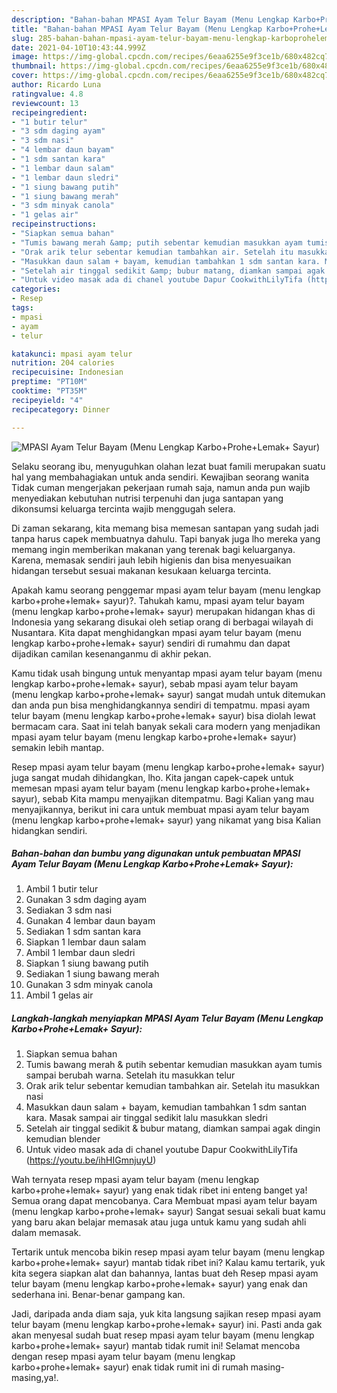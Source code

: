 ```yaml
---
description: "Bahan-bahan MPASI Ayam Telur Bayam (Menu Lengkap Karbo+Prohe+Lemak+ Sayur) yang enak Untuk Jualan"
title: "Bahan-bahan MPASI Ayam Telur Bayam (Menu Lengkap Karbo+Prohe+Lemak+ Sayur) yang enak Untuk Jualan"
slug: 285-bahan-bahan-mpasi-ayam-telur-bayam-menu-lengkap-karboprohelemak-sayur-yang-enak-untuk-jualan
date: 2021-04-10T10:43:44.999Z
image: https://img-global.cpcdn.com/recipes/6eaa6255e9f3ce1b/680x482cq70/mpasi-ayam-telur-bayam-menu-lengkap-karboprohelemak-sayur-foto-resep-utama.jpg
thumbnail: https://img-global.cpcdn.com/recipes/6eaa6255e9f3ce1b/680x482cq70/mpasi-ayam-telur-bayam-menu-lengkap-karboprohelemak-sayur-foto-resep-utama.jpg
cover: https://img-global.cpcdn.com/recipes/6eaa6255e9f3ce1b/680x482cq70/mpasi-ayam-telur-bayam-menu-lengkap-karboprohelemak-sayur-foto-resep-utama.jpg
author: Ricardo Luna
ratingvalue: 4.8
reviewcount: 13
recipeingredient:
- "1 butir telur"
- "3 sdm daging ayam"
- "3 sdm nasi"
- "4 lembar daun bayam"
- "1 sdm santan kara"
- "1 lembar daun salam"
- "1 lembar daun sledri"
- "1 siung bawang putih"
- "1 siung bawang merah"
- "3 sdm minyak canola"
- "1 gelas air"
recipeinstructions:
- "Siapkan semua bahan"
- "Tumis bawang merah &amp; putih sebentar kemudian masukkan ayam tumis sampai berubah warna. Setelah itu masukkan telur"
- "Orak arik telur sebentar kemudian tambahkan air. Setelah itu masukkan nasi"
- "Masukkan daun salam + bayam, kemudian tambahkan 1 sdm santan kara. Masak sampai air tinggal sedikit lalu masukkan sledri"
- "Setelah air tinggal sedikit &amp; bubur matang, diamkan sampai agak dingin kemudian blender"
- "Untuk video masak ada di chanel youtube Dapur CookwithLilyTifa (https://youtu.be/ihHIGmnjuyU)"
categories:
- Resep
tags:
- mpasi
- ayam
- telur

katakunci: mpasi ayam telur 
nutrition: 204 calories
recipecuisine: Indonesian
preptime: "PT10M"
cooktime: "PT35M"
recipeyield: "4"
recipecategory: Dinner

---
```



![MPASI Ayam Telur Bayam (Menu Lengkap Karbo+Prohe+Lemak+ Sayur)](https://img-global.cpcdn.com/recipes/6eaa6255e9f3ce1b/680x482cq70/mpasi-ayam-telur-bayam-menu-lengkap-karboprohelemak-sayur-foto-resep-utama.jpg)

Selaku seorang ibu, menyuguhkan olahan lezat buat famili merupakan suatu hal yang membahagiakan untuk anda sendiri. Kewajiban seorang  wanita Tidak cuman mengerjakan pekerjaan rumah saja, namun anda pun wajib menyediakan kebutuhan nutrisi terpenuhi dan juga santapan yang dikonsumsi keluarga tercinta wajib menggugah selera.

Di zaman  sekarang, kita memang bisa memesan santapan yang sudah jadi tanpa harus capek membuatnya dahulu. Tapi banyak juga lho mereka yang memang ingin memberikan makanan yang terenak bagi keluarganya. Karena, memasak sendiri jauh lebih higienis dan bisa menyesuaikan hidangan tersebut sesuai makanan kesukaan keluarga tercinta. 



Apakah kamu seorang penggemar mpasi ayam telur bayam (menu lengkap karbo+prohe+lemak+ sayur)?. Tahukah kamu, mpasi ayam telur bayam (menu lengkap karbo+prohe+lemak+ sayur) merupakan hidangan khas di Indonesia yang sekarang disukai oleh setiap orang di berbagai wilayah di Nusantara. Kita dapat menghidangkan mpasi ayam telur bayam (menu lengkap karbo+prohe+lemak+ sayur) sendiri di rumahmu dan dapat dijadikan camilan kesenanganmu di akhir pekan.

Kamu tidak usah bingung untuk menyantap mpasi ayam telur bayam (menu lengkap karbo+prohe+lemak+ sayur), sebab mpasi ayam telur bayam (menu lengkap karbo+prohe+lemak+ sayur) sangat mudah untuk ditemukan dan anda pun bisa menghidangkannya sendiri di tempatmu. mpasi ayam telur bayam (menu lengkap karbo+prohe+lemak+ sayur) bisa diolah lewat bermacam cara. Saat ini telah banyak sekali cara modern yang menjadikan mpasi ayam telur bayam (menu lengkap karbo+prohe+lemak+ sayur) semakin lebih mantap.

Resep mpasi ayam telur bayam (menu lengkap karbo+prohe+lemak+ sayur) juga sangat mudah dihidangkan, lho. Kita jangan capek-capek untuk memesan mpasi ayam telur bayam (menu lengkap karbo+prohe+lemak+ sayur), sebab Kita mampu menyajikan ditempatmu. Bagi Kalian yang mau menyajikannya, berikut ini cara untuk membuat mpasi ayam telur bayam (menu lengkap karbo+prohe+lemak+ sayur) yang nikamat yang bisa Kalian hidangkan sendiri.

<!--inarticleads1-->

##### Bahan-bahan dan bumbu yang digunakan untuk pembuatan MPASI Ayam Telur Bayam (Menu Lengkap Karbo+Prohe+Lemak+ Sayur):

1. Ambil 1 butir telur
1. Gunakan 3 sdm daging ayam
1. Sediakan 3 sdm nasi
1. Gunakan 4 lembar daun bayam
1. Sediakan 1 sdm santan kara
1. Siapkan 1 lembar daun salam
1. Ambil 1 lembar daun sledri
1. Siapkan 1 siung bawang putih
1. Sediakan 1 siung bawang merah
1. Gunakan 3 sdm minyak canola
1. Ambil 1 gelas air




<!--inarticleads2-->

##### Langkah-langkah menyiapkan MPASI Ayam Telur Bayam (Menu Lengkap Karbo+Prohe+Lemak+ Sayur):

1. Siapkan semua bahan
1. Tumis bawang merah &amp; putih sebentar kemudian masukkan ayam tumis sampai berubah warna. Setelah itu masukkan telur
1. Orak arik telur sebentar kemudian tambahkan air. Setelah itu masukkan nasi
1. Masukkan daun salam + bayam, kemudian tambahkan 1 sdm santan kara. Masak sampai air tinggal sedikit lalu masukkan sledri
1. Setelah air tinggal sedikit &amp; bubur matang, diamkan sampai agak dingin kemudian blender
1. Untuk video masak ada di chanel youtube Dapur CookwithLilyTifa (https://youtu.be/ihHIGmnjuyU)




Wah ternyata resep mpasi ayam telur bayam (menu lengkap karbo+prohe+lemak+ sayur) yang enak tidak ribet ini enteng banget ya! Semua orang dapat mencobanya. Cara Membuat mpasi ayam telur bayam (menu lengkap karbo+prohe+lemak+ sayur) Sangat sesuai sekali buat kamu yang baru akan belajar memasak atau juga untuk kamu yang sudah ahli dalam memasak.

Tertarik untuk mencoba bikin resep mpasi ayam telur bayam (menu lengkap karbo+prohe+lemak+ sayur) mantab tidak ribet ini? Kalau kamu tertarik, yuk kita segera siapkan alat dan bahannya, lantas buat deh Resep mpasi ayam telur bayam (menu lengkap karbo+prohe+lemak+ sayur) yang enak dan sederhana ini. Benar-benar gampang kan. 

Jadi, daripada anda diam saja, yuk kita langsung sajikan resep mpasi ayam telur bayam (menu lengkap karbo+prohe+lemak+ sayur) ini. Pasti anda gak akan menyesal sudah buat resep mpasi ayam telur bayam (menu lengkap karbo+prohe+lemak+ sayur) mantab tidak rumit ini! Selamat mencoba dengan resep mpasi ayam telur bayam (menu lengkap karbo+prohe+lemak+ sayur) enak tidak rumit ini di rumah masing-masing,ya!.

